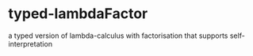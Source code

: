 # typed-lambdaFactor
a typed version of lambda-calculus with factorisation that supports self-interpretation
